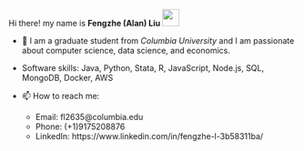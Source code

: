 Hi there! my name is <strong>Fengzhe (Alan) Liu</strong> <img src="https://raw.githubusercontent.com/MartinHeinz/MartinHeinz/master/wave.gif" width="30px">
- 👀 I am a graduate student from <em>Columbia University</em> and I am passionate about computer science, data science, and economics. 
- Software skills: 
Java, Python, Stata, R, JavaScript, Node.js, SQL, MongoDB, Docker, AWS


- 📫 How to reach me:  
  <ul>
  <li> Email: fl2635@columbia.edu </li>
  <li> Phone: (+1)9175208876 </li>
  <li> LinkedIn: https://www.linkedin.com/in/fengzhe-l-3b58311ba/ </li>
  </ul>

<!---
AlanLiuF/AlanLiuF is a ✨ special ✨ repository because its `README.md` (this file) appears on your GitHub profile.
You can click the Preview link to take a look at your changes.
--->
